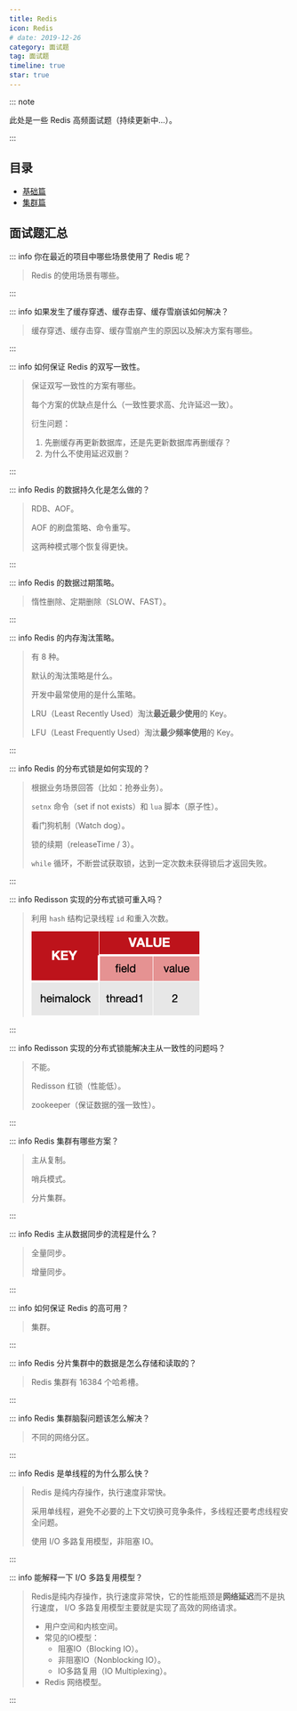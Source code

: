 ```yaml
---
title: Redis
icon: Redis
# date: 2019-12-26
category: 面试题
tag: 面试题
timeline: true
star: true
---
```


::: note

此处是一些 Redis 高频面试题（持续更新中...）。

:::

<!-- more -->

## 目录

- [基础篇](/audition/redis/core/README.md)
- [集群篇](/audition/redis/clusters/README.md)

## 面试题汇总

::: info 你在最近的项目中哪些场景使用了 Redis 呢？

> Redis 的使用场景有哪些。

:::

::: info 如果发生了缓存穿透、缓存击穿、缓存雪崩该如何解决？

> 缓存穿透、缓存击穿、缓存雪崩产生的原因以及解决方案有哪些。

:::

::: info 如何保证 Redis 的双写一致性。

> 保证双写一致性的方案有哪些。
>
> 每个方案的优缺点是什么（一致性要求高、允许延迟一致）。
>
> 衍生问题：
>
> 1. 先删缓存再更新数据库，还是先更新数据库再删缓存？
> 2. 为什么不使用延迟双删？

:::

::: info Redis 的数据持久化是怎么做的？

> RDB、AOF。
>
> AOF 的刷盘策略、命令重写。
>
> 这两种模式哪个恢复得更快。

:::

::: info Redis 的数据过期策略。

> 惰性删除、定期删除（SLOW、FAST）。

:::

::: info Redis 的内存淘汰策略。

> 有 8 种。
>
> 默认的淘汰策略是什么。
>
> 开发中最常使用的是什么策略。
>
> LRU（Least Recently Used）淘汰**最近最少使用**的 Key。
>
> LFU（Least Frequently Used）淘汰**最少频率使用**的 Key。

:::

::: info Redis 的分布式锁是如何实现的？

> 根据业务场景回答（比如：抢券业务）。
>
> `setnx` 命令（set if not exists）和 `lua` 脚本（原子性）。
>
> 看门狗机制（Watch dog）。
>
> 锁的续期（releaseTime / 3）。
>
> `while` 循环，不断尝试获取锁，达到一定次数未获得锁后才返回失败。

:::

::: info Redisson 实现的分布式锁可重入吗？

> 利用 `hash` 结构记录线程 `id` 和重入次数。
>
> <img src="./assets/Redisson 实现的分布式锁可重入原理.png" alt="image-20240503235607166" style="zoom:50%;" />

:::

::: info Redisson 实现的分布式锁能解决主从一致性的问题吗？

> 不能。
>
> Redisson 红锁（性能低）。
>
> zookeeper（保证数据的强一致性）。

:::

::: info Redis 集群有哪些方案？

> 主从复制。
>
> 哨兵模式。
>
> 分片集群。

:::

::: info Redis 主从数据同步的流程是什么？

> 全量同步。
>
> 增量同步。

:::

::: info 如何保证 Redis 的高可用？

> 集群。

:::

::: info Redis 分片集群中的数据是怎么存储和读取的？

> Redis 集群有 16384 个哈希槽。

:::

::: info Redis 集群脑裂问题该怎么解决？

> 不同的网络分区。

:::

::: info Redis 是单线程的为什么那么快？

> Redis 是纯内存操作，执行速度非常快。
>
> 采用单线程，避免不必要的上下文切换可竞争条件，多线程还要考虑线程安全问题。
>
> 使用 I/O 多路复用模型，非阻塞 IO。

:::

::: info 能解释一下 I/O 多路复用模型？

> Redis是纯内存操作，执行速度非常快，它的性能瓶颈是**网络延迟**而不是执行速度， I/O 多路复用模型主要就是实现了高效的网络请求。
>
> - 用户空间和内核空间。
> - 常见的IO模型：
>   - 阻塞IO（Blocking IO）。
>   - 非阻塞IO（Nonblocking IO）。
>   - IO多路复用（IO Multiplexing）。
> - Redis 网络模型。

:::
